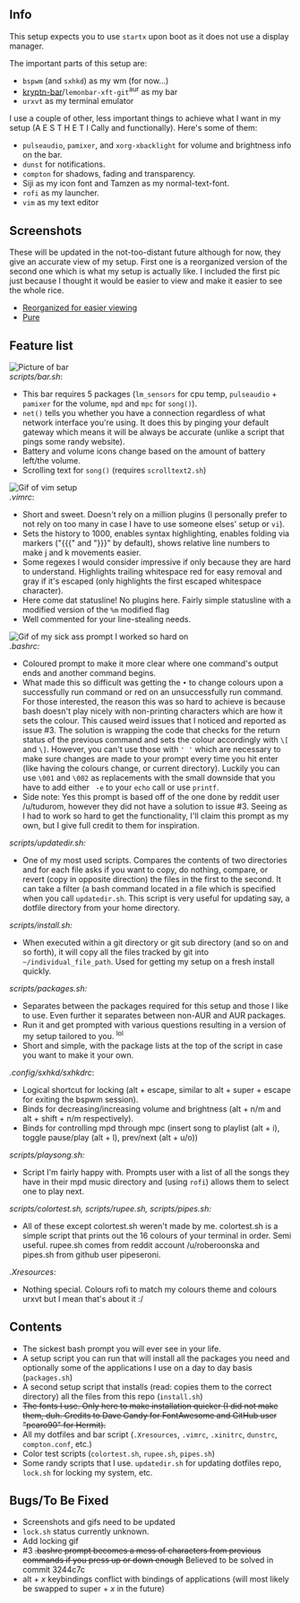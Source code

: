 ## Info
This setup expects you to use `startx` upon boot as it does not use a
display manager.

The important parts of this setup are:
* `bspwm` (and `sxhkd`) as my wm (for now...)
* [kryptn-bar](https://github.com/krypt-n/bar)/`lemonbar-xft-git`<sup>aur</sup> as my bar
* `urxvt` as my terminal emulator

I use a couple of other, less important things to achieve what I want in my
setup (A E S T H E T I Cally and functionally). Here's some of them:
* `pulseaudio`, `pamixer`, and `xorg-xbacklight` for volume and brightness
info on the bar.
* `dunst` for notifications.
* `compton` for shadows, fading and transparency.
* Siji as my icon font and Tamzen as my normal-text-font.
* `rofi` as my launcher.
* `vim` as my text editor

## Screenshots

These will be updated in the not-too-distant future although for now, they
give an accurate view of my setup.
First one is a reorganized version of the second one which is what my setup
is actually like. I included the first pic just because I thought it would be
easier to view and make it easier to see the whole rice.

* [Reorganized for easier viewing](https://u.teknik.io/Ph1Ct.png)
* [Pure](https://u.teknik.io/hfLPB.png)

## Feature list

![Picture of bar](https://raw.githubusercontent.com/wiki/JSpeedie/dotfiles/images/bar.png)  
*scripts/bar.sh*:
* This bar requires 5 packages (`lm_sensors` for cpu temp, `pulseaudio` +
`pamixer` for the volume, `mpd` and `mpc` for `song()`).
* `net()` tells you whether you have a connection regardless of what network
interface you're using. It does this by pinging your default gateway which
means it will be always be accurate (unlike a script that pings some
randy website).
* Battery and volume icons change based on the amount of battery left/the volume.
* Scrolling text for `song()` (requires `scrolltext2.sh`)

![Gif of vim setup](https://raw.githubusercontent.com/wiki/JSpeedie/dotfiles/images/vim.gif)  
*.vimrc*:
* Short and sweet. Doesn't rely on a million plugins (I personally prefer to
not rely on too many in case I have to use someone elses' setup or `vi`).
* Sets the history to 1000, enables syntax highlighting, enables folding
via markers ("{{{" and "}}}" by default), shows relative line numbers
to make j and k movements easier.
* Some regexes I would consider impressive if only because they are hard
to understand. Highlights trailing whitespace red for easy removal and gray
if it's escaped (only highlights the first escaped whitespace character).
* Here come dat statusline! No plugins here. Fairly simple statusline with a
modified version of the `%m` modified flag
* Well commented for your line-stealing needs.

![Gif of my sick ass prompt I worked so hard on](https://raw.githubusercontent.com/wiki/JSpeedie/dotfiles/images/bashprompt.gif)  
*.bashrc:*
* Coloured prompt to make it more clear where one command's output ends and
another command begins.
* What made this so difficult was getting the `•` to change colours upon
a successfully run command or red on an unsuccessfully run command. For those
interested, the reason this was so hard to achieve is because bash doesn't
play nicely with non-printing characters which are how it sets the colour.
This caused weird issues that I noticed and reported as issue #3. The solution
is wrapping the code that checks for the return status of the previous command
and sets the colour accordingly with `\[` and `\]`. However, you can't use those
with `' '` which are necessary to make sure changes are made to your
prompt every time you hit enter (like having the colours change, or current
directory). Luckily you can use `\001` and `\002` as replacements with the
small downside that you have to add either ` -e` to your `echo` call or use
`printf`.
* Side note: Yes this prompt is based off of the one done by reddit
user /u/tudurom, however they did not have a solution to issue #3. Seeing as I
had to work so hard to get the functionality, I'll claim this prompt as my own,
but I give full credit to them for inspiration.

*scripts/updatedir.sh:*
* One of my most used scripts. Compares the contents of two
directories and for each file asks if you want to copy, do nothing, compare,
or revert (copy in opposite direction) the files in the first
to the second. It can take a filter (a bash command located in a file which is
specified when you call `updatedir.sh`. This script is very useful for
updating say, a dotfile directory from your home directory.

*scripts/install.sh:*
* When executed within a git directory or git sub directory (and so on and
so forth), it will copy all the files tracked by git
into `~/individual_file_path`. Used for getting my setup on a fresh install
quickly.

*scripts/packages.sh:*
* Separates between the packages required for this setup and those I like to
use. Even further it separates between non-AUR and AUR packages.
* Run it and get prompted with various questions resulting in a version of
my setup tailored to you. <sup>lol</sup>
* Short and simple, with the package lists at the top of the script in case
you want to make it your own.

*.config/sxhkd/sxhkdrc*:
* Logical shortcut for locking (alt + escape, similar to alt + super + escape
for exiting the bspwm session).
* Binds for decreasing/increasing volume and brightness (alt + n/m and alt +
shift + n/m respectively).
* Binds for controlling mpd through mpc (insert song to playlist (alt + i),
toggle pause/play (alt + l), prev/next (alt + u/o))

*scripts/playsong.sh:*
* Script I'm fairly happy with. Prompts user with a list of all the songs
they have in their mpd music directory and (using `rofi`)
allows them to select one to play next.

*scripts/colortest.sh, scripts/rupee.sh, scripts/pipes.sh:*
* All of these except colortest.sh weren't made by me. colortest.sh is a
simple script that prints out the 16 colours of your terminal in order.
Semi useful. rupee.sh comes from reddit account /u/roberoonska and pipes.sh
from github user pipeseroni.

*.Xresources:*
* Nothing special. Colours rofi to match my colours theme and colours urxvt
but I mean that's about it :/

## Contents
* The sickest bash prompt you will ever see in your life.
* A setup script you can run that will install all the packages you need and
optionally some of the applications I use on a day to day basis (`packages.sh`)
* A second setup script that installs (read: copies them to the correct
directory) all the files from this repo (`install.sh`)
* ~~The fonts I use. Only here to make installation quicker (I did not make
them, duh. Credits to Dave Gandy for FontAwesome and GitHub user "pcaro90"
for Hermit).~~
* All my dotfiles and bar script (`.Xresources`, `.vimrc`, `.xinitrc`,
`dunstrc`, `compton.conf`, etc.)
* Color test scripts (`colortest.sh`, `rupee.sh`, `pipes.sh`)
* Some randy scripts that I use. `updatedir.sh` for updating dotfiles repo,
`lock.sh` for locking my system, etc.

## Bugs/To Be Fixed
* Screenshots and gifs need to be updated
* `lock.sh` status currently unknown.
* Add locking gif
* #3 ~~.bashrc prompt becomes a mess of characters from previous commands if
you press up or down enough~~ Believed to be solved in commit 3244c7c
* alt + *x* keybindings conflict with bindings of applications (will most
likely be swapped to super + *x* in the future)
